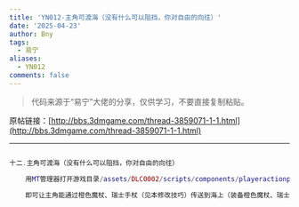 ```yaml
---
title: 'YN012-主角可渡海（没有什么可以阻挡，你对自由的向往）'
date: '2025-04-23'
author: Bny
tags:
  - 易宁
aliases:
  - YN012
comments: false
---
```


> 代码来源于“易宁”大佬的分享，仅供学习，不要直接复制粘贴。

原帖链接：[http://bbs.3dmgame.com/thread-3859071-1-1.html](http://bbs.3dmgame.com/thread-3859071-1-1.html)

---

```lua  

十二.主角可渡海（没有什么可以阻挡，你对自由的向往）	用MT管理器打开游戏目录/assets/DLC0002/scripts/components/playeractionpicker.lua文件，将共2句passable = tile ~= GROUND.IMPASSABLE均替换为passable = tile >= GROUND.IMPASSABLE	即可让主角能通过橙色魔杖、瑞士手杖（见本修改技巧）传送到海上（装备橙色魔杖、瑞士手杖后鼠标右键点海面），并能够行在水上，连地下的沟壑也无法阻挡。注意要替换的语句有2句，千万别只替换了1句哦

```  

